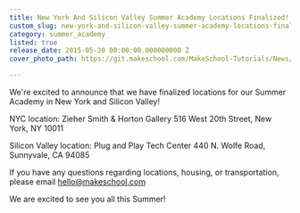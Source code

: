 ```yaml
---
title: New York And Silicon Valley Summer Academy Locations Finalized!
custom_slug: new-york-and-silicon-valley-summer-academy-locations-finalized
category: summer_academy
listed: true
release_date: 2015-05-20 00:00:00.000000000 Z
cover_photo_path: https://git.makeschool.com/MakeSchool-Tutorials/News/2784959066b5330a9acbcf588879fefb79000f04//9a6b0a3e-f0e7-4e51-aec9-fc780cd0cde8/cover_photo.jpeg

---
```

We're excited to announce that we have finalized locations for our Summer Academy in New York and Silicon Valley! 

NYC location: 
Zieher Smith & Horton Gallery
516 West 20th Street, New York, NY 10011

Silicon Valley location:
Plug and Play Tech Center
440 N. Wolfe Road, Sunnyvale, CA 94085

If you have any questions regarding locations, housing, or transportation, please email hello@makeschool.com

We are excited to see you all this Summer! 